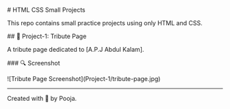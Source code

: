 \# HTML CSS Small Projects



This repo contains small practice projects using only HTML and CSS.



\## 📁 Project-1: Tribute Page



A tribute page dedicated to \[A.P.J Abdul Kalam].



\### 🔍 Screenshot



!\[Tribute Page Screenshot](Project-1/tribute-page.jpg)



---



Created with 💙 by Pooja.



